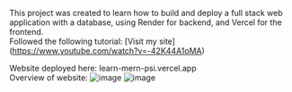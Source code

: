 This project was created to learn how to build and deploy a full stack web application with a database, using Render for backend, and Vercel for the frontend. <br>
Followed the following tutorial: [Visit my site] (https://www.youtube.com/watch?v=-42K44A1oMA) <br>

Website deployed here: learn-mern-psi.vercel.app <br>
Overview of website: 
![image](https://github.com/user-attachments/assets/f683d813-fc7e-4091-b854-7f0b0ff3b818)
![image](https://github.com/user-attachments/assets/9b4d66e0-48c5-49a5-8540-2b5a3acf1a33)

